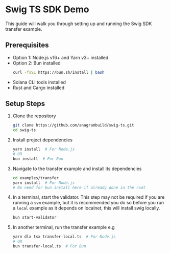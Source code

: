 # Swig TS SDK Demo

This guide will walk you through setting up and running the Swig SDK transfer example.

## Prerequisites

- Option 1: Node.js v16+ and Yarn v3+ installed
- Option 2: Bun installed
  ```bash
  curl -fsSL https://bun.sh/install | bash
  ```
- Solana CLI tools installed
- Rust and Cargo installed

## Setup Steps

1. Clone the repository

   ```bash
   git clone https://github.com/anagrambuild/swig-ts.git
   cd swig-ts
   ```

2. Install project dependencies

   ```bash
   yarn install  # For Node.js
   # OR
   bun install  # For Bun
   ```

3. Navigate to the transfer example and install its dependencies

   ```bash
   cd examples/transfer
   yarn install  # For Node.js
   # No need for bun install here if already done in the root
   ```

4. In a terminal, start the validator. This step may not be required if you are running a `svm` example,
   but it is recommended you do so before you run a `local` example as it depends on localnet, this will install swig locally.

   ```bash
   bun start-validator
   ```

5. In another terminal, run the transfer example e.g
   ```bash
   yarn dlx tsx transfer-local.ts  # For Node.js
   # OR
   bun transfer-local.ts  # For Bun
   ```
